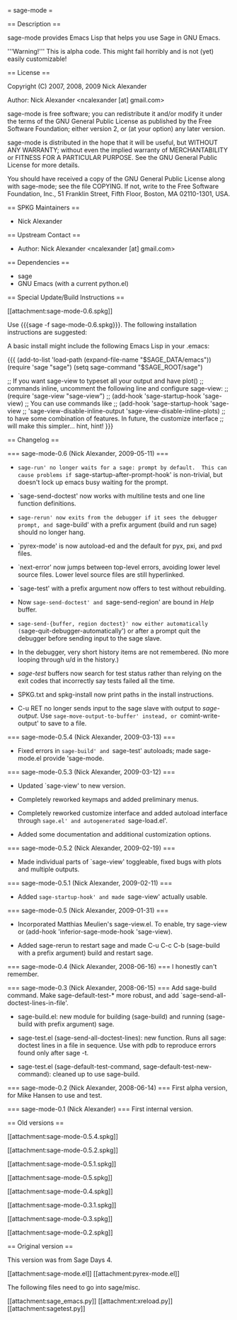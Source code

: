 = sage-mode =

== Description ==

sage-mode provides Emacs Lisp that helps you use Sage in GNU Emacs.

'''Warning!'''  This is alpha code.  This might fail horribly and is not (yet)
easily customizable!

== License ==

Copyright (C) 2007, 2008, 2009  Nick Alexander

Author: Nick Alexander <ncalexander [at] gmail.com>

sage-mode is free software; you can redistribute it and/or modify
it under the terms of the GNU General Public License as published by
the Free Software Foundation; either version 2, or (at your option)
any later version.

sage-mode is distributed in the hope that it will be useful,
but WITHOUT ANY WARRANTY; without even the implied warranty of
MERCHANTABILITY or FITNESS FOR A PARTICULAR PURPOSE.  See the
GNU General Public License for more details.

You should have received a copy of the GNU General Public License
along with sage-mode; see the file COPYING.  If not, write to the
Free Software Foundation, Inc., 51 Franklin Street, Fifth Floor,
Boston, MA 02110-1301, USA.

== SPKG Maintainers ==

 * Nick Alexander

== Upstream Contact ==

 * Author: Nick Alexander <ncalexander [at] gmail.com>

== Dependencies ==

 * sage
 * GNU Emacs (with a current python.el)

== Special Update/Build Instructions ==

[[attachment:sage-mode-0.6.spkg]]

Use {{{sage -f sage-mode-0.6.spkg}}}.  The following installation instructions are suggested:

A basic install might include the following Emacs Lisp in your .emacs:

{{{
(add-to-list 'load-path (expand-file-name "$SAGE_DATA/emacs"))
(require 'sage "sage")
(setq sage-command "$SAGE_ROOT/sage")

;; If you want sage-view to typeset all your output and have plot()
;; commands inline, uncomment the following line and configure sage-view:
;; (require 'sage-view "sage-view")
;; (add-hook 'sage-startup-hook 'sage-view)
;; You can use commands like
;; (add-hook 'sage-startup-hook 'sage-view
;; 'sage-view-disable-inline-output 'sage-view-disable-inline-plots)
;; to have some combination of features.  In future, the customize interface
;; will make this simpler... hint, hint!
}}}

== Changelog ==

=== sage-mode-0.6 (Nick Alexander, 2009-05-11) ===
* `sage-run' no longer waits for a sage: prompt by default.  This can cause
problems if `sage-startup-after-prompt-hook' is non-trivial, but doesn't lock
up emacs busy waiting for the prompt.

* `sage-send-doctest' now works with multiline tests and one line function
definitions.

* `sage-rerun' now exits from the debugger if it sees the debugger prompt, and
`sage-build' with a prefix argument (build and run sage) should no longer hang.

* `pyrex-mode' is now autoload-ed and the default for pyx, pxi, and pxd files.

* `next-error' now jumps between top-level errors, avoiding lower level source
files.  Lower level source files are still hyperlinked.

* `sage-test' with a prefix argument now offers to test without rebuilding.

* Now `sage-send-doctest' and `sage-send-region' are bound in *Help* buffer.

* `sage-send-{buffer, region doctest}' now either automatically
(`sage-quit-debugger-automatically') or after a prompt quit the debugger
before sending input to the sage slave.

* In the debugger, very short history items are not remembered.  (No more
looping through u/d in the history.)

* *sage-test* buffers now search for test status rather than relying on the
exit codes that incorrectly say tests failed all the time.

* SPKG.txt and spkg-install now print paths in the install instructions.

* C-u RET no longer sends input to the sage slave with output to
*sage-output*.  Use `sage-move-output-to-buffer' instead, or
`comint-write-output' to save to a file.

=== sage-mode-0.5.4 (Nick Alexander, 2009-03-13) ===
* Fixed errors in `sage-build' and `sage-test' autoloads; made sage-mode.el
provide 'sage-mode.

=== sage-mode-0.5.3 (Nick Alexander, 2009-03-12) ===
* Updated `sage-view' to new version.

* Completely reworked keymaps and added preliminary menus.

* Completely reworked customize interface and added autoload interface
through `sage.el' and autogenerated `sage-load.el'.

* Added some documentation and additional customization options.

=== sage-mode-0.5.2 (Nick Alexander, 2009-02-19) ===
* Made individual parts of `sage-view' toggleable, fixed bugs with plots and
multiple outputs.

=== sage-mode-0.5.1 (Nick Alexander, 2009-02-11) ===
* Added `sage-startup-hook' and made `sage-view' actually usable.

=== sage-mode-0.5 (Nick Alexander, 2009-01-31) ===
* Incorporated Matthias Meulien's sage-view.el.  To enable, try sage-view or
  (add-hook 'inferior-sage-mode-hook 'sage-view).

* Added sage-rerun to restart sage and made C-u C-c C-b (sage-build with a
  prefix argument) build and restart sage.

=== sage-mode-0.4 (Nick Alexander, 2008-06-16) ===
I honestly can't remember.

=== sage-mode-0.3 (Nick Alexander, 2008-06-15) ===
Add sage-build command. Make sage-default-test-* more robust, and add
`sage-send-all-doctest-lines-in-file'.

* sage-build.el: new module for building (sage-build) and running
(sage-build with prefix argument) sage.

* sage-test.el (sage-send-all-doctest-lines): new function. Runs all
sage: doctest lines in a file in sequence. Use with pdb to reproduce
errors found only after sage -t.

* sage-test.el (sage-default-test-command,
sage-default-test-new-command): cleaned up to use sage-build.

=== sage-mode-0.2 (Nick Alexander, 2008-06-14) ===
First alpha version, for Mike Hansen to use and test.

=== sage-mode-0.1 (Nick Alexander) ===
First internal version.

== Old versions ==

[[attachment:sage-mode-0.5.4.spkg]]

[[attachment:sage-mode-0.5.2.spkg]]

[[attachment:sage-mode-0.5.1.spkg]]

[[attachment:sage-mode-0.5.spkg]]

[[attachment:sage-mode-0.4.spkg]]

[[attachment:sage-mode-0.3.1.spkg]]

[[attachment:sage-mode-0.3.spkg]]

[[attachment:sage-mode-0.2.spkg]]

== Original version ==

This version was from Sage Days 4.

[[attachment:sage-mode.el]]
[[attachment:pyrex-mode.el]]

The following files need to go into sage/misc.

[[attachment:sage_emacs.py]]
[[attachment:xreload.py]]
[[attachment:sagetest.py]]
